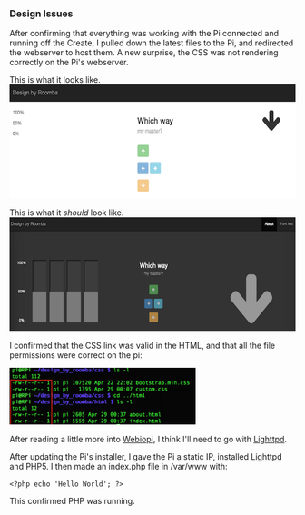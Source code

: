 ### Design Issues

After confirming that everything was working with the Pi connected and running off the Create, I pulled down the latest files to the Pi, and redirected the webserver to host them. A new surprise, the CSS was not rendering correctly on the Pi's webserver.

This is what it looks like.<br>
<a href="img/nonworking_css.png"><img src="img/nonworking_css.png" height="200"></a>

This is what it <em>should</em> look like.<br>
<a href="img/working_css.png"><img src="img/working_css.png" height="200"></a>

I confirmed that the CSS link was valid in the HTML, and that all the file permissions were correct on the pi:

<img src="img/file_permissions.png" height="100">

After reading a little more into <a href="https://code.google.com/p/webiopi/">Webiopi</a>, I think I'll need to go with <a href="http://www.penguintutor.com/linux/light-webserver">Lighttpd</a>.

After updating the Pi's installer, I gave the Pi a static IP, installed Lighttpd and PHP5. I then made an index.php file in /var/www with:

    <?php echo 'Hello World'; ?>
    
This confirmed PHP was running.
